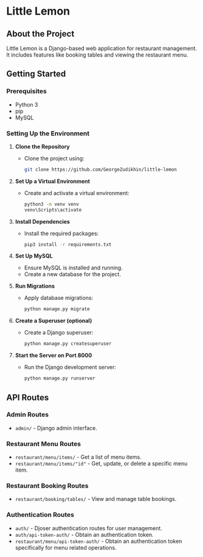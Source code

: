 # Little Lemon 

## About the Project

Little Lemon is a Django-based web application for restaurant management. It includes features like booking tables and viewing the restaurant menu.

## Getting Started

### Prerequisites
- Python 3
- pip
- MySQL

### Setting Up the Environment

1. **Clone the Repository**
   - Clone the project using:
     ```bash
     git clone https://github.com/GeorgeZudikhin/little-lemon
     ```

2. **Set Up a Virtual Environment**
   - Create and activate a virtual environment:
     ```bash
     python3 -m venv venv
     venv\Scripts\activate
     ```

3. **Install Dependencies**
   - Install the required packages:
     ```bash
     pip3 install -r requirements.txt
     ```

4. **Set Up MySQL**
   - Ensure MySQL is installed and running.
   - Create a new database for the project.

5. **Run Migrations**
   - Apply database migrations:
     ```bash
     python manage.py migrate
     ```

6. **Create a Superuser (optional)**
   - Create a Django superuser:
     ```bash
     python manage.py createsuperuser
     ```

7. **Start the Server on Port 8000**
   - Run the Django development server:
     ```bash
     python manage.py runserver
     ```

   
## API Routes

### Admin Routes
- `admin/` - Django admin interface.

### Restaurant Menu Routes
- `restaurant/menu/items/` - Get a list of menu items.
- `restaurant/menu/items/"id"` - Get, update, or delete a specific menu item.

### Restaurant Booking Routes
- `restaurant/booking/tables/` - View and manage table bookings.

### Authentication Routes
- `auth/` - Djoser authentication routes for user management.
- `auth/api-token-auth/` - Obtain an authentication token.
- `restaurant/menu/api-token-auth/` - Obtain an authentication token specifically for menu related operations.

